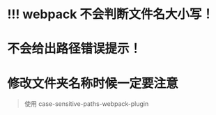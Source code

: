 # !!! webpack 不会判断文件名大小写！

# 不会给出路径错误提示！

# 修改文件夹名称时候一定要注意

> 使用 case-sensitive-paths-webpack-plugin